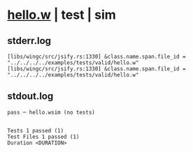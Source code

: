 # [hello.w](../../../../../examples/tests/valid/hello.w) | test | sim

## stderr.log
```log
[libs/wingc/src/jsify.rs:1330] &class.name.span.file_id = "../../../../examples/tests/valid/hello.w"
[libs/wingc/src/jsify.rs:1330] &class.name.span.file_id = "../../../../examples/tests/valid/hello.w"
```

## stdout.log
```log
pass ─ hello.wsim (no tests)
 
 
Tests 1 passed (1)
Test Files 1 passed (1)
Duration <DURATION>
```

